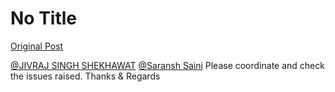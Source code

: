 # No Title

[Original Post](https://discourse.onlinedegree.iitm.ac.in/t/169029/556)

<p><a href="mailto:22f3002542@ds.study.iitm.ac.in">@JIVRAJ SINGH SHEKHAWAT</a> <a href="mailto:22f1001123@ds.study.iitm.ac.in">@Saransh Saini</a> Please coordinate and check the issues raised. Thanks &amp; Regards</p>